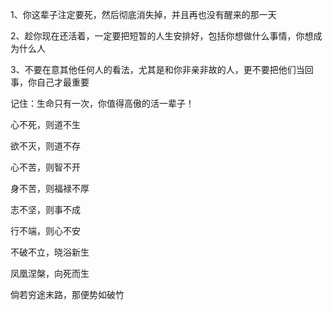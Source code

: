  
1、你这辈子注定要死，然后彻底消失掉，并且再也没有醒来的那一天

2、趁你现在还活着，一定要把短暂的人生安排好，包括你想做什么事情，你想成为什么人

3、不要在意其他任何人的看法，尤其是和你非亲非故的人，更不要把他们当回事，你自己才最重要

记住：生命只有一次，你值得高傲的活一辈子！


心不死，则道不生

欲不灭，则道不存

心不苦，则智不开

身不苦，则福禄不厚

志不坚，则事不成

行不端，则心不安

不破不立，晓浴新生

凤凰涅槃，向死而生

倘若穷途末路，那便势如破竹
